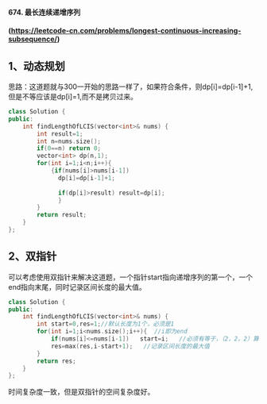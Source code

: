 #### 674. 最长连续递增序列

#### (https://leetcode-cn.com/problems/longest-continuous-increasing-subsequence/)

## 1、动态规划

思路：这道题就与300一开始的思路一样了，如果符合条件，则dp[i]=dp[i-1]+1,但是不等应该是dp[i]=1,而不是拷贝过来。

```cpp
class Solution {
public:
    int findLengthOfLCIS(vector<int>& nums) {
        int result=1;
        int n=nums.size();
        if(0==n) return 0;
        vector<int> dp(n,1);
        for(int i=1;i<n;i++){
            {if(nums[i]>nums[i-1])
              dp[i]=dp[i-1]+1;
              
              if(dp[i]>result) result=dp[i];
              }
        }
        return result;
    }
};
```

## 2、双指针

可以考虑使用双指针来解决这道题，一个指针start指向递增序列的第一个，一个end指向末尾，同时记录区间长度的最大值。

```cpp
class Solution {
public:
    int findLengthOfLCIS(vector<int>& nums) {
        int start=0,res=1;//默认长度为1个，必须是1
        for(int i=1;i<nums.size();i++){  //i即为end
            if(nums[i]<=nums[i-1])   start=i;   //必须有等于，（2，2，2）算1，不符合要求移动start指针
            res=max(res,i-start+1);   //记录区间长度的最大值
        }
        return res;
    }
};
```



时间复杂度一致，但是双指针的空间复杂度好。